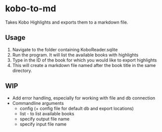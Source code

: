 # kobo-to-md
 Takes Kobo Highlights and exports them to a markdown file.

 ## Usage
 1. Navigate to the folder containing KoboReader.sqlite
 2. Run the program. It will list the available books with highlights
 3. Type in the ID of the book for which you would like to export highlights
 4. This will create a markdown file named after the book title in the same directory.

 ## WIP
 * Add error handling, especially for working with file and db connection
 * Commandline arguments
    * config (+ config file for default db and export locations)
    * list - to list available books
    * specify output file name
    * specify input file name
